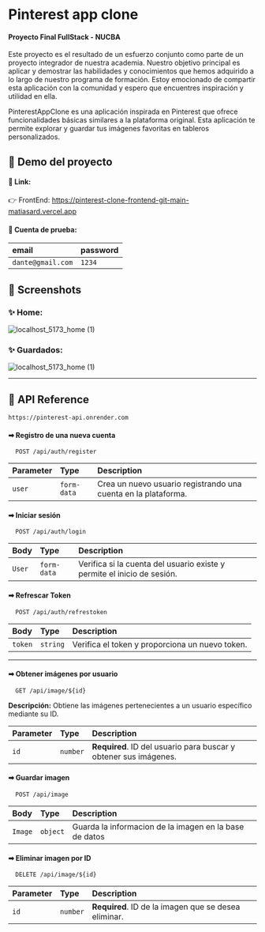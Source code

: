 # Pinterest app clone
#### Proyecto Final FullStack - NUCBA

Este proyecto es el resultado de un esfuerzo conjunto como parte de un proyecto integrador de nuestra academia. Nuestro objetivo principal es aplicar y demostrar las habilidades y conocimientos que hemos adquirido a lo largo de nuestro programa de formación. Estoy emocionado de compartir esta aplicación con la comunidad y espero que encuentres inspiración y utilidad en ella.

PinterestAppClone es una aplicación inspirada en Pinterest que ofrece funcionalidades básicas similares a la plataforma original. Esta aplicación te permite explorar y guardar tus imágenes favoritas en tableros personalizados.

## 📌 Demo del proyecto
#### 🔗 Link:

👉 FrontEnd: https://pinterest-clone-frontend-git-main-matiasard.vercel.app

#### 🧑 Cuenta de prueba:

| email             | password  |
| :---------------- | :-------  | 
| `dante@gmail.com` | `1234`    |

## 📌 Screenshots
### ✨ Home:
![localhost_5173_home (1)](https://github.com/matiasard/pinterest/assets/60995996/a0433859-98fc-4a0d-a75a-5432b550f25c)

### ✨ Guardados:
![localhost_5173_home (1)](https://github.com/matiasard/pinterest/assets/60995996/77474f0d-eb77-4b55-82f8-16862e29650e)

---

## 📌 API Reference

```http base url server
https://pinterest-api.onrender.com
```

#### ➡ Registro de una nueva cuenta

```http
  POST /api/auth/register
```

| Parameter | Type     | Description                       |
| :-------- | :------- | :-------------------------------- |
| `user`  | `form-data` | Crea un nuevo usuario registrando una cuenta en la plataforma. |

#### ➡ Iniciar sesión

```http
  POST /api/auth/login
```

| Body      | Type     | Description                       |
| :-------- | :------- | :-------------------------------- |
| `User`    | `form-data` | Verifica si la cuenta del usuario existe y permite el inicio de sesión. |

#### ➡ Refrescar Token

```http
  POST /api/auth/refrestoken
```

| Body      | Type     | Description                       |
| :-------- | :------- | :-------------------------------- |
| `token`    | `string` | Verifica el token y proporciona un nuevo token. |

----


#### ➡ Obtener imágenes por usuario

```http
  GET /api/image/${id}
```

**Descripción:** Obtiene las imágenes pertenecientes a un usuario específico mediante su ID.

| Parameter | Type     | Description                       |
| :-------- | :------- | :-------------------------------- |
| `id`      | `number` | **Required**. ID del usuario para buscar y obtener sus imágenes. |


#### ➡ Guardar imagen

```http
  POST /api/image
```

| Body      | Type     | Description                |
| :-------- | :------- | :------------------------- |
| `Image`   | `object` | Guarda la informacion de la imagen en la base de datos|


#### ➡ Eliminar imagen por ID

```http
  DELETE /api/image/${id}
```

| Parameter | Type     | Description                       |
| :-------- | :------- | :-------------------------------- |
| `id`      | `number` | **Required**. ID de la imagen que se desea eliminar. |



